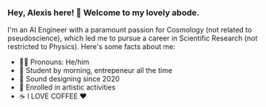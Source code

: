 ### Hey, Alexis here! 👋 Welcome to my lovely abode.

I'm an AI Engineer with a paramount passion for Cosmology (not related to pseudoscience), which led me to pursue a career in Scientific Research (not restricted to Physics). Here's some facts about me:

- 🤷‍♂️ Pronouns: He/him
- 📖 Student by morning, entrepeneur all the time
- 🎼 Sound designing since 2020
- 🎨 Enrolled in artistic activities
- ☕ I LOVE COFFEE ❤️
